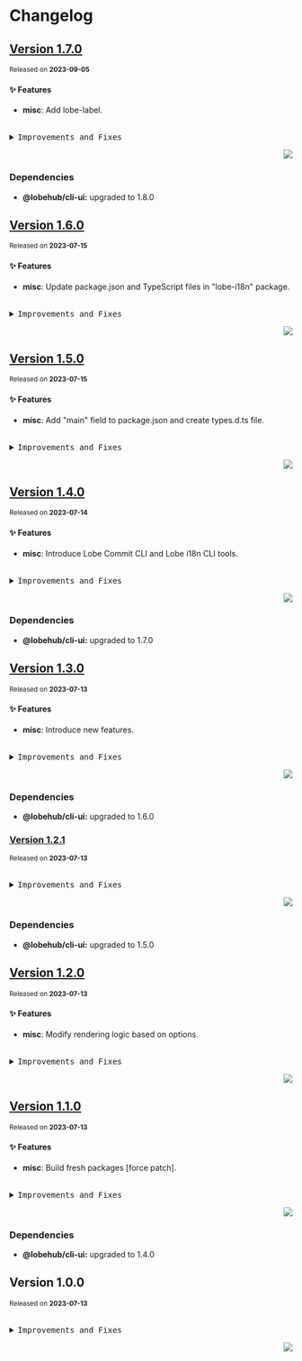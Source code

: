 <a name="readme-top"></a>

# Changelog

## [Version 1.7.0](https://github.com/lobehub/commit-cli/compare/@lobehub/i18n-cli@1.6.0...@lobehub/i18n-cli@1.7.0)

<sup>Released on **2023-09-05**</sup>

#### ✨ Features

- **misc**: Add lobe-label.

<br/>

<details>
<summary><kbd>Improvements and Fixes</kbd></summary>

#### What's improved

- **misc**: Add lobe-label ([a76c022](https://github.com/lobehub/commit-cli/commit/a76c022))

</details>

<div align="right">

[![](https://img.shields.io/badge/-BACK_TO_TOP-151515?style=flat-square)](#readme-top)

</div>

### Dependencies

- **@lobehub/cli-ui:** upgraded to 1.8.0

## [Version 1.6.0](https://github.com/lobehub/commit-cli/compare/@lobehub/i18n-cli@1.5.0...@lobehub/i18n-cli@1.6.0)

<sup>Released on **2023-07-15**</sup>

#### ✨ Features

- **misc**: Update package.json and TypeScript files in "lobe-i18n" package.

<br/>

<details>
<summary><kbd>Improvements and Fixes</kbd></summary>

#### What's improved

- **misc**: Update package.json and TypeScript files in "lobe-i18n" package ([b00216e](https://github.com/lobehub/commit-cli/commit/b00216e))

</details>

<div align="right">

[![](https://img.shields.io/badge/-BACK_TO_TOP-151515?style=flat-square)](#readme-top)

</div>

## [Version 1.5.0](https://github.com/lobehub/commit-cli/compare/@lobehub/i18n-cli@1.4.0...@lobehub/i18n-cli@1.5.0)

<sup>Released on **2023-07-15**</sup>

#### ✨ Features

- **misc**: Add "main" field to package.json and create types.d.ts file.

<br/>

<details>
<summary><kbd>Improvements and Fixes</kbd></summary>

#### What's improved

- **misc**: Add "main" field to package.json and create types.d.ts file ([9b6aa7d](https://github.com/lobehub/commit-cli/commit/9b6aa7d))

</details>

<div align="right">

[![](https://img.shields.io/badge/-BACK_TO_TOP-151515?style=flat-square)](#readme-top)

</div>

## [Version 1.4.0](https://github.com/lobehub/commit-cli/compare/@lobehub/i18n-cli@1.3.0...@lobehub/i18n-cli@1.4.0)

<sup>Released on **2023-07-14**</sup>

#### ✨ Features

- **misc**: Introduce Lobe Commit CLI and Lobe i18n CLI tools.

<br/>

<details>
<summary><kbd>Improvements and Fixes</kbd></summary>

#### What's improved

- **misc**: Introduce Lobe Commit CLI and Lobe i18n CLI tools ([9f056c2](https://github.com/lobehub/commit-cli/commit/9f056c2))

</details>

<div align="right">

[![](https://img.shields.io/badge/-BACK_TO_TOP-151515?style=flat-square)](#readme-top)

</div>

### Dependencies

- **@lobehub/cli-ui:** upgraded to 1.7.0

## [Version 1.3.0](https://github.com/lobehub/commit-cli/compare/@lobehub/i18n-cli@1.2.1...@lobehub/i18n-cli@1.3.0)

<sup>Released on **2023-07-13**</sup>

#### ✨ Features

- **misc**: Introduce new features.

<br/>

<details>
<summary><kbd>Improvements and Fixes</kbd></summary>

#### What's improved

- **misc**: Introduce new features ([642a173](https://github.com/lobehub/commit-cli/commit/642a173))

</details>

<div align="right">

[![](https://img.shields.io/badge/-BACK_TO_TOP-151515?style=flat-square)](#readme-top)

</div>

### Dependencies

- **@lobehub/cli-ui:** upgraded to 1.6.0

### [Version 1.2.1](https://github.com/lobehub/commit-cli/compare/@lobehub/i18n-cli@1.2.0...@lobehub/i18n-cli@1.2.1)

<sup>Released on **2023-07-13**</sup>

<br/>

<details>
<summary><kbd>Improvements and Fixes</kbd></summary>

</details>

<div align="right">

[![](https://img.shields.io/badge/-BACK_TO_TOP-151515?style=flat-square)](#readme-top)

</div>

### Dependencies

- **@lobehub/cli-ui:** upgraded to 1.5.0

## [Version 1.2.0](https://github.com/lobehub/commit-cli/compare/@lobehub/i18n-cli@1.1.0...@lobehub/i18n-cli@1.2.0)

<sup>Released on **2023-07-13**</sup>

#### ✨ Features

- **misc**: Modify rendering logic based on options.

<br/>

<details>
<summary><kbd>Improvements and Fixes</kbd></summary>

#### What's improved

- **misc**: Modify rendering logic based on options ([fcd486f](https://github.com/lobehub/commit-cli/commit/fcd486f))

</details>

<div align="right">

[![](https://img.shields.io/badge/-BACK_TO_TOP-151515?style=flat-square)](#readme-top)

</div>

## [Version 1.1.0](https://github.com/lobehub/commit-cli/compare/@lobehub/i18n-cli@1.0.0...@lobehub/i18n-cli@1.1.0)

<sup>Released on **2023-07-13**</sup>

#### ✨ Features

- **misc**: Build fresh packages \[force patch].

<br/>

<details>
<summary><kbd>Improvements and Fixes</kbd></summary>

#### What's improved

- **misc**: Build fresh packages \[force patch] ([d50d40f](https://github.com/lobehub/commit-cli/commit/d50d40f))

</details>

<div align="right">

[![](https://img.shields.io/badge/-BACK_TO_TOP-151515?style=flat-square)](#readme-top)

</div>

### Dependencies

- **@lobehub/cli-ui:** upgraded to 1.4.0

## Version 1.0.0

<sup>Released on **2023-07-13**</sup>

<br/>

<details>
<summary><kbd>Improvements and Fixes</kbd></summary>

</details>

<div align="right">

[![](https://img.shields.io/badge/-BACK_TO_TOP-151515?style=flat-square)](#readme-top)

</div>
